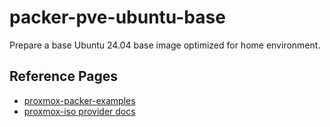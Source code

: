 # packer-pve-ubuntu-base

Prepare a base Ubuntu 24.04 base image optimized for home environment.

## Reference Pages

- [proxmox-packer-examples](https://github.com/ajschroeder/proxmox-packer-examples/tree/main)
- [proxmox-iso provider docs](https://developer.hashicorp.com/packer/integrations/hashicorp/proxmox/latest/components/builder/iso)
